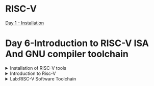 # RISC-V  
[Day 1 - Installation](#installation-of-risc-v-tools)  

# Day 6-Introduction to RISC-V ISA And GNU compiler toolchain 
 
<details> 
<summary> Installation of RISC-V tools</summary>  

Steps to install Risc-tools (linux)

```
git clone https://github.com/kunalg123/riscv_workshop_collaterals.git
cd riscv_workshop_collaterals
chmod +x run.sh
./run.sh

```

 Once you run it you will get make error. ignore it  and type the following command

 ```

cd ~/riscv_toolchain/iverilog/
git checkout --track -b v10-branch origin/v10-branch
git pull 
chmod 777 autoconf.sh 
./autoconf.sh 
./configure 
make
sudo make install

```

- To set the PATH variable in .bashrc

```

gedit .bashrc
#Instead of rachana put your username
export PATH="/home/rachana/riscv_toolchain/riscv64-unknown-elf-gcc-8.3.0-2019.08.0-x86_64-linux-ubuntu14/bin:$PATH"
#Type at last line # close the bashrc and type
source .bashrc

```

</details>  
<details>
 <summary>Introduction to Risc-V</summary>  
 The RISC-V Instruction Set Architecture (ISA) is an open and royalty-free instruction set architecture designed for use in computer processors. It is based on the principles of Reduced Instruction Set Computing (RISC), which aims to simplify the processor's instruction set, making it easier to design, implement, and optimize processors. Below is the list of instructions used in Risc-V:  
 
 1.Pseudo Instructions  
 2.Base integer instructions[RV64I]   
 3.Multiple extention instruction[RV64M]  
 4.Single and double floating point instruction (RV64F, RV64D)  
 5.Application binary instruction  
 6.Memory allocation and stack pointer  
 
</details>  
<details>
 <summary>Lab:RISC-V Software Toolchain</summary>  
 Let us take an example [sum1ton.c] to understand how to compile code using RISC-V GCC compiler.  
 
 ```  
 #include <stdio.h>
int main()
{
    int i, sum =0, n=5;
    for(i=1;i<=n;++i)
    {
        sum+=i;
    }
    printf("sum of numbers from 1 to %d is %d \n",n,sum);
    return 0;
}      
```  
Execute the above code using GCC compiler to ensure that the code do not have any issues:  

```  
gcc <filename>  
./a.out
```
Compiling the same code using RISC-V GCC compiler or simulator:  

```
riscv64-unknown-elf-gcc <compiler option -O1 ; Ofast> <ABI specifier -lp64; -lp32; -ilp32> <architecture specifier -rv64i ; -rv32i> -o <object filename> <C filename>
spike pk <object file>
```
Output of the compilation:  

![sum1ton_simulation](https://github.com/Rachanaka/RISC-V/blob/main/Images/sum1ton_simulation.png)  

To deassemble the object file:  

```
riscv64-unknown-elf-objdump -d <filename>  
```
Use the below command to scroll through the output of object file:  
 
```
riscv64-unknown-elf-objdump -d <filename> | less
```
Use the below command to debug using spike:  
```
spike -d pk sum1ton.o
```
Below are images of debug:  

  <img src="https://github.com/Rachanaka/RISC-V/blob/main/Images/spike_debug.png" width="300" />
  <img src="https://github.com/Rachanaka/RISC-V/blob/main/Images/obj_debug.png" width="501" /> 




 
</details>
